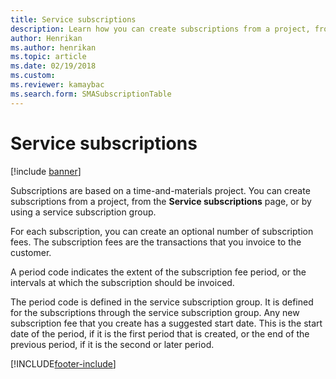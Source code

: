 ```yaml
---
title: Service subscriptions
description: Learn how you can create subscriptions from a project, from the Service subscriptions page, or by using a service subscription group.
author: Henrikan
ms.author: henrikan
ms.topic: article
ms.date: 02/19/2018
ms.custom:
ms.reviewer: kamaybac
ms.search.form: SMASubscriptionTable
---
```


# Service subscriptions

[!include [banner](../includes/banner.md)]

Subscriptions are based on a time-and-materials project. You can create subscriptions from a project, from the **Service subscriptions** page, or by using a service subscription group.

For each subscription, you can create an optional number of subscription fees. The subscription fees are the transactions that you invoice to the customer.

A period code indicates the extent of the subscription fee period, or the intervals at which the subscription should be invoiced.

The period code is defined in the service subscription group. It is defined for the subscriptions through the service subscription group. Any new subscription fee that you create has a suggested start date. This is the start date of the period, if it is the first period that is created, or the end of the previous period, if it is the second or later period.

[!INCLUDE[footer-include](../../includes/footer-banner.md)]
